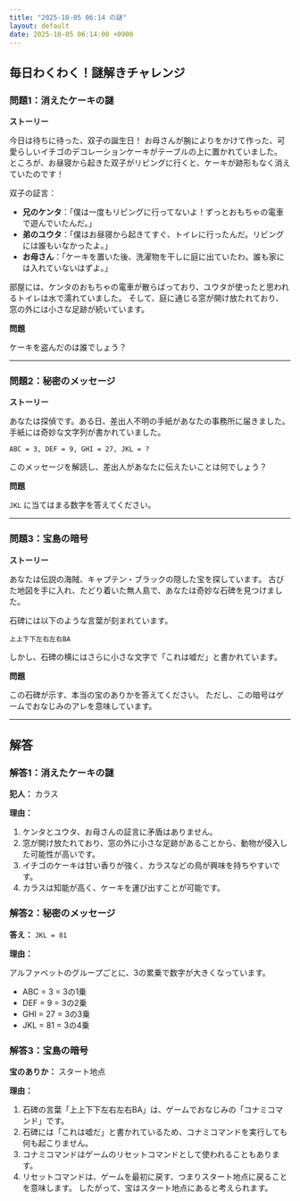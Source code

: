 ```yaml
---
title: "2025-10-05 06:14 の謎"
layout: default
date: 2025-10-05 06:14:00 +0900
---
```

## 毎日わくわく！謎解きチャレンジ

### 問題1：消えたケーキの謎

**ストーリー**

今日は待ちに待った、双子の誕生日！
お母さんが腕によりをかけて作った、可愛らしいイチゴのデコレーションケーキがテーブルの上に置かれていました。
ところが、お昼寝から起きた双子がリビングに行くと、ケーキが跡形もなく消えていたのです！

双子の証言：

*   **兄のケンタ**：「僕は一度もリビングに行ってないよ！ずっとおもちゃの電車で遊んでいたんだ。」
*   **弟のユウタ**：「僕はお昼寝から起きてすぐ、トイレに行ったんだ。リビングには誰もいなかったよ。」
*   **お母さん**：「ケーキを置いた後、洗濯物を干しに庭に出ていたわ。誰も家には入れていないはずよ。」

部屋には、ケンタのおもちゃの電車が散らばっており、ユウタが使ったと思われるトイレは水で濡れていました。
そして、庭に通じる窓が開け放たれており、窓の外には小さな足跡が続いています。

**問題**

ケーキを盗んだのは誰でしょう？

---

### 問題2：秘密のメッセージ

**ストーリー**

あなたは探偵です。ある日、差出人不明の手紙があなたの事務所に届きました。
手紙には奇妙な文字列が書かれていました。

`ABC = 3, DEF = 9, GHI = 27, JKL = ?`

このメッセージを解読し、差出人があなたに伝えたいことは何でしょう？

**問題**

`JKL` に当てはまる数字を答えてください。

---

### 問題3：宝島の暗号

**ストーリー**

あなたは伝説の海賊、キャプテン・ブラックの隠した宝を探しています。
古びた地図を手に入れ、たどり着いた無人島で、あなたは奇妙な石碑を見つけました。

石碑には以下のような言葉が刻まれています。

`上上下下左右左右BA`

しかし、石碑の横にはさらに小さな文字で「これは嘘だ」と書かれています。

**問題**

この石碑が示す、本当の宝のありかを答えてください。
ただし、この暗号はゲームでおなじみのアレを意味しています。

---

## 解答

### 解答1：消えたケーキの謎

**犯人：** カラス

**理由：**

1.  ケンタとユウタ、お母さんの証言に矛盾はありません。
2.  窓が開け放たれており、窓の外に小さな足跡があることから、動物が侵入した可能性が高いです。
3.  イチゴのケーキは甘い香りが強く、カラスなどの鳥が興味を持ちやすいです。
4.  カラスは知能が高く、ケーキを運び出すことが可能です。

### 解答2：秘密のメッセージ

**答え：** `JKL = 81`

**理由：**

アルファベットのグループごとに、3の累乗で数字が大きくなっています。

*   ABC = 3 = 3の1乗
*   DEF = 9 = 3の2乗
*   GHI = 27 = 3の3乗
*   JKL = 81 = 3の4乗

### 解答3：宝島の暗号

**宝のありか：** スタート地点

**理由：**

1.  石碑の言葉「上上下下左右左右BA」は、ゲームでおなじみの「コナミコマンド」です。
2.  石碑には「これは嘘だ」と書かれているため、コナミコマンドを実行しても何も起こりません。
3.  コナミコマンドはゲームのリセットコマンドとして使われることもあります。
4.  リセットコマンドは、ゲームを最初に戻す、つまりスタート地点に戻ることを意味します。
    したがって、宝はスタート地点にあると考えられます。
